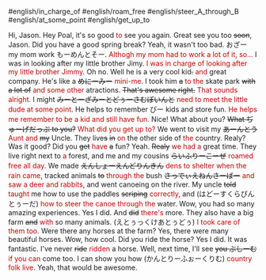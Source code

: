 #english/in_charge_of #english/roam_free #english/steer_A_through_B #english/at_some_point  #english/get_up_to 

Hi, Jason. 
Hey Poal, it's so good <span style="color:#c00000">to</span> see you again.
Great see you too ~~soon~~, Jason. Did you have a good spring break?
Yeah, it wasn't too bad. おざー my mom work もーめんとそー. 
<span style="color:#c00000">Althogh my mom had to work a lot of it, so...</span>
I was in looking after my little brother Jimy.
<span style="color:#c00000">I was in charge of looking after my little brother Jimmy.</span>
Oh no.
Well he is a very cool kid~~.~~ <span style="color:#c00000">and</span> great company. He's like a ~~めにーみー~~ <span style="color:#c00000">mini-me</span>. I took him ~~a~~ <span style="color:#c00000">to the</span> skate park ~~with a lot of~~ <span style="color:#c00000">and some other</span> atractions.
~~That's awesome right.~~ <span style="color:#c00000">That sounds alright.</span> I might ~~みーとーざみーとどぅーさむぽいんと~~ <span style="color:#c00000">need to meet the little dude at some point</span>. 
He helps to remember びー kids and store fun.
<span style="color:#c00000">He helps me remember to be a kid and still have fun.</span>
Nice! 
What about you?  ~~What ぢゅーげだっぷ to you?~~ <span style="color:#c00000">What did you get up to?</span>
We went to visit my ~~あーんとう~~ <span style="color:#c00000">Aunt and</span> ~~my~~ Uncle. They live~~s~~ ~~in~~ <span style="color:#c00000">on</span> the other side of <span style="color:#c00000">the</span> country.
Realy? Was it good? Did you ~~get~~ <span style="color:#c00000">have</span> ~~a~~ fun?
Yeah. ~~Realy~~ <span style="color:#c00000">we had a</span> great time. They live right next to <span style="color:#c00000">a</span> forest, and me and my cousins ~~らいふりーこーぜ~~ <span style="color:#c00000">roamed free all day</span>. We made ~~えんしょーえんどりんきん~~ <span style="color:#c00000">dens to shelter when the rain came</span>, tracked animals ~~to~~ <span style="color:#c00000">through the</span> bush ~~さっでぃえねんさーばー~~ <span style="color:#c00000">and saw a deer and rabbits</span>, and went canoeing on the river. My uncle ~~told~~ <span style="color:#c00000">taught</span> me how to use the paddles ~~scriping~~ <span style="color:#c00000">correctly</span>, and (はどーすくらぴんとぅーだ) <span style="color:#c00000">how to steer the canoe through the</span> water.
Wow, you had so many amazing experiences.
Yes I did. And ~~did~~ <span style="color:#c00000">there's</span> more. They also have a big farm ~~and~~ <span style="color:#c00000">with</span> so many animals. (えとぅっくけあとぅどぅ) <span style="color:#c00000">I took care of them too</span>. 
Were there any horses at the farm?
Yes, there were many beautiful horses.
Wow, how cool. Did you ride the horse?
Yes I did. It was fantastic.
I've never ~~ride~~ <span style="color:#c00000">ridden</span> a horse.
Well, next time, I'll see ~~you ぶしーむ~~ <span style="color:#c00000">if you can </span> come too. I can show you how (かんとりーふぉーくりむ) <span style="color:#c00000">country folk live</span>.
Yeah, that would be awesome.


